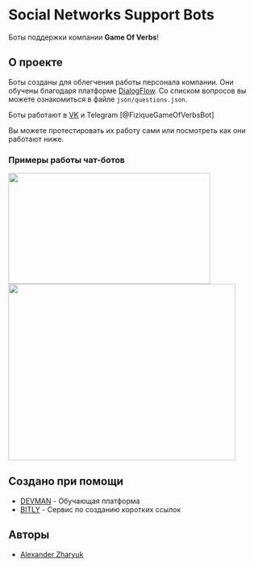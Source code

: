 # Social Networks Support Bots 

Боты поддержки компании **Game Of Verbs**!

## О проекте

Боты созданы для облегчения работы персонала компании. Они обучены благодаря платформе [DialogFlow](https://dialogflow.cloud.google.com/). Со списком вопросов вы можете ознакомиться в файле `json/questions.json`.

Боты работают в [VK](https://vk.com/public213993013) и Telegram [@FiziqueGameOfVerbsBot]

Вы можете протестировать их работу сами или посмотреть как они работают ниже.

### Примеры работы чат-ботов

<img src="https://github.com/AlexanderZharyuk/game-of-verbs/blob/main/repo_media/vk-bot-preview.gif?raw=true" data-canonical-src="https://gyazo.com/eb5c5741b6a9a16c692170a41a49c858.png" width="400" height="220" />

<br>

<img src="https://github.com/AlexanderZharyuk/game-of-verbs/blob/main/repo_media/TG-preview.gif?raw=true" data-canonical-src="https://gyazo.com/eb5c5741b6a9a16c692170a41a49c858.png" width="450" height="350" />


## Создано при помощи

* [DEVMAN](https://dvmn.org/) - Обучающая платформа
* [BITLY](https://bitly.com/) - Сервис по созданию коротких ссылок

## Авторы

* [Alexander Zharyuk](https://gist.github.com/AlexanderZharyuk)
